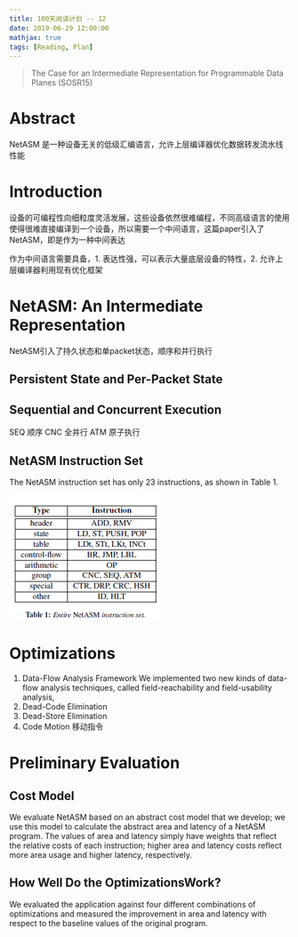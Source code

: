 ```yaml
---
title: 100天阅读计划 -- 12
date: 2019-06-29 12:00:00
mathjax: true
tags: [Reading, Plan]
---
```



> The Case for an Intermediate Representation for Programmable Data Planes (SOSR15)

# Abstract

NetASM 是一种设备无关的低级汇编语言，允许上层编译器优化数据转发流水线性能

# Introduction

设备的可编程性向细粒度灵活发展，这些设备依然很难编程，不同高级语言的使用使得很难直接编译到一个设备，所以需要一个中间语言，这篇paper引入了NetASM，即是作为一种中间表达

作为中间语言需要具备，1. 表达性强，可以表示大量底层设备的特性，2. 允许上层编译器利用现有优化框架

# NetASM: An Intermediate Representation

NetASM引入了持久状态和单packet状态，顺序和并行执行

## Persistent State and Per-Packet State

## Sequential and Concurrent Execution

SEQ 顺序
CNC 全并行
ATM 原子执行

## NetASM Instruction Set

The NetASM instruction set has only 23 instructions, as shown in Table 1.

![](/images/NetASM-Table1.png)

# Optimizations

1. Data-Flow Analysis Framework
    We implemented two new kinds of data-flow analysis techniques, called field-reachability and field-usability analysis,
2. Dead-Code Elimination
3. Dead-Store Elimination
4. Code Motion
    移动指令

# Preliminary Evaluation

## Cost Model

We evaluate NetASM based on an abstract cost model that we develop;
we use this model to calculate the abstract area and latency
of a NetASM program. The values of area and latency simply have
weights that reflect the relative costs of each instruction; higher
area and latency costs reflect more area usage and higher latency,
respectively.

## How Well Do the OptimizationsWork?

We evaluated the application against four different combinations of
optimizations and measured the improvement in area and latency
with respect to the baseline values of the original program.


